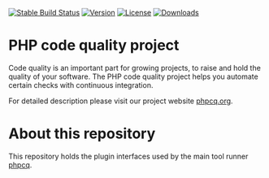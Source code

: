 [![Stable Build Status](https://img.shields.io/github/checks-status/phpcq/plugin-api/master)](https://travis-ci.org/phpcq/plugin-api)
[![Version](https://img.shields.io/packagist/v/phpcq/plugin-api.svg?style=flat-square)](https://packagist.org/packages/phpcq/plugin-api)
[![License](https://img.shields.io/packagist/l/phpcq/plugin-api.svg?style=flat-square)](https://github.com/phpcq/plugin-api/blob/master/LICENSE)
[![Downloads](https://img.shields.io/packagist/dt/phpcq/plugin-api.svg?style=flat-square)](https://packagist.org/packages/phpcq/plugin-api)

# PHP code quality project

Code quality is an important part for growing projects, to raise and hold the quality of your software.
The PHP code quality project helps you automate certain checks with continuous integration.

For detailed description please visit our project website [phpcq.org](http://phpcq.org).

# About this repository

This repository holds the plugin interfaces used by the main tool runner
[phpcq](https://github.com/phpcq/phpcq).
